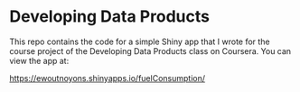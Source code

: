 # Developing Data Products

This repo contains the code for a simple Shiny app that I wrote for the course project of the Developing Data Products class on Coursera. You can view the app at:

https://ewoutnoyons.shinyapps.io/fuelConsumption/
